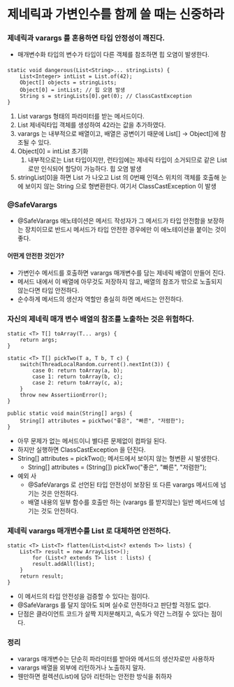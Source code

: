 # 제네릭과 가변인수를 함께 쓸 때는 신중하라

### 제네릭과 varargs 를 혼용하면 타입 안정성이 깨진다.

* 매개변수화 타입의 변수가 타입이 다른 객체를 참조하면 힙 오염이 발생한다.
####
    static void dangerous(List<String>... stringLists) {
        List<Integer> intList = List.of(42);
        Object[] objects = stringLists;
        Object[0] = intList; // 힙 오염 발생
        String s = stringLists[0].get(0); // ClassCastException
    }

1. List<String> varargs 형태의 파라미터를 받는 메서드이다.
2. List<Integer> 제네릭타입 객체를 생성하여 42라는 값을 추가하였다.
3. varargs 는 내부적으로 배열이고, 배열은 공변이기 때문에 List<String>[] -> Object[]에 참조될 수 있다.
4. Object[0] = intList 초기화
   1. 내부적으로는 List<String> 타입이지만, 런타임에는 제네릭 타입이 소거되므로 같은 List 로만 인식되어 할당이 가능하다. 힙 오염 발생
5. stringList[0]을 하면 List 가 나오고 List 의 0번째 인덱스 위치의 객체를 호출해 눈에 보이지 않는 String 으로 형변환한다. 여기서 ClassCastException 이 발생

### @SafeVarargs
* @SafeVarargs 애노테이션은 메서드 작성자가 그 메서드가 타입 안전함을 보장하는 장치이므로 반드시 메서드가 타입 안전한 경우에만 이 애노테이션을 붙이는 것이 좋다.

#### 어떤게 안전한 것인가?
* 가변인수 메서드를 호출하면 varargs 매개변수를 담는 제네릭 배열이 만들어 진다. 
* 메서드 내에서 이 배열에 아무것도 저장하지 않고, 배열의 참조가 밖으로 노출되지 않는다면 타입 안전하다. 
* 순수하게 메서드의 생산자 역할만 충실히 하면 메서드는 안전하다.

### 자신의 제네릭 매개 변수 배열의 참조를 노출하는 것은 위험하다.
    static <T> T[] toArray(T... args) {
        return args;
    }

    static <T> T[] pickTwo(T a, T b, T c) {
        switch(ThreadLocalRandom.current().nextInt(3)) {
            case 0: return toArray(a, b);
            case 1: return toArray(b, c);
            case 2: return toArray(c, a);
        }
        throw new AssertiionError();
    }

    public static void main(String[] args) {
        String[] attributes = pickTwo("좋은", "빠른", "저렴한");
    }
* 아무 문제가 없는 메서드이니 별다른 문제없이 컴파일 된다. 
* 하지만 실행하면 ClassCastException 을 던진다.
* String[] attributes = pickTwo(); 메서드에서 보이지 않는 형변환 시 발생한다.
  * String[] attributes = (String[]) pickTwo("좋은", "빠른", "저렴한");
* 예외 사
  * @SafeVarargs 로 선언된 타입 안전성이 보장된 또 다른 varargs 메서드에 넘기는 것은 안전하다. 
  * 배열 내용의 일부 함수를 호출만 하는 (varargs 를 받지않는) 일반 메서드에 넘기는 것도 안전하다.

### 제네릭 varargs 매개변수를 List 로 대체하면 안전하다.
    static <T> List<T> flatten(List<List<? extends T>> lists) {
        List<T> result = new ArrayList<>();
            for (List<? extends T> list : lists) {
            result.addAll(list);
        }
        return result;
    }
* 이 메서드의 타입 안전성을 검증할 수 있다는 점이다.
* @SafeVarargs 를 달지 않아도 되며 실수로 안전하다고 판단할 걱정도 없다.
* 단점은 클라이언트 코드가 살짝 지저분해지고, 속도가 약간 느려질 수 있다는 점이다.

### 정리
* varargs 매개변수는 단순히 파라미터를 받아와 메서드의 생산자로만 사용하자
* varargs 배열을 외부에 리턴하거나 노출하지 말자.
* 웬만하면 컬렉션(List)에 담아 리턴하는 안전한 방식을 취하자